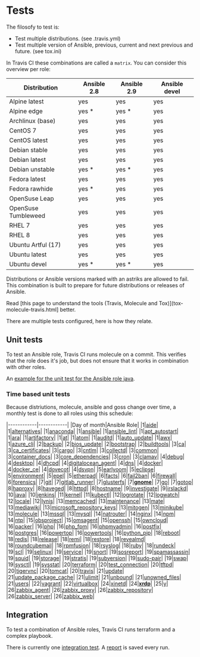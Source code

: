 # Tests

The filosofy to test is:
- Test multiple distributions. (see .travis.yml)
- Test multiple version of Ansible, previous, current and next previous and future. (see tox.ini)

In Travis CI these combinations are called a `matrix`. You can consider this overview per role:

| Distribution        | Ansible 2.8 | Ansible 2.9 | Ansible devel |
|---------------------|-------------|-------------|---------------|
| Alpine latest       | yes         | yes         | yes           |
| Alpine edge         | yes *       | yes *       | yes           |
| Archlinux (base)    | yes         | yes         | yes           |
| CentOS 7            | yes         | yes         | yes           |
| CentOS latest       | yes         | yes         | yes           |
| Debian stable       | yes         | yes         | yes           |
| Debian latest       | yes         | yes         | yes           |
| Debian unstable     | yes *       | yes *       | yes           |
| Fedora latest       | yes         | yes         | yes           |
| Fedora rawhide      | yes *       | yes         | yes           |
| OpenSuse Leap       | yes         | yes         | yes           |
| OpenSuse Tumbleweed | yes         | yes         | yes           |
| RHEL 7              | yes         | yes         | yes           |
| RHEL 8              | yes         | yes         | yes           |
| Ubuntu Artful (17)  | yes         | yes         | yes           |
| Ubuntu latest       | yes         | yes         | yes           |
| Ubuntu devel        | yes *       | yes *       | yes           |

Distributions or Ansible versions marked with an astriks are allowed to fail. This combination is built to prepare for future distributions or releases of Ansible.

Read [this page to understand the tools (Travis, Molecule and Tox)](tox-molecule-travis.html] better.

There are multiple tests configured, here is how they relate.

## Unit tests

To test an Ansible role, Travis CI runs molecule on a commit. This verifies that the role does it's job, but does not ensure that it works in combination with other roles.

An [example for the unit test for the Ansible role java](https://travis-ci.org/robertdebock/ansible-role-java).

### Time based unit tests

Because distriutions, molecule, ansible and goss change over time, a monthly test is done to all roles using this schedule:

|------------|------------|
|Day of month|Ansible Role|
|1|[aide](https://travis-ci.org/robertdebock/ansible-role-aide/settings)|
|1|[alternatives](https://travis-ci.org/robertdebock/ansible-role-alternatives/settings)|
|1|[anaconda](https://travis-ci.org/robertdebock/ansible-role-anaconda/settings)|
|1|[ansible](https://travis-ci.org/robertdebock/ansible-role-ansible/settings)|
|1|[ansible_lint](https://travis-ci.org/robertdebock/ansible-role-ansible_lint/settings)|
|1|[apt_autostart](https://travis-ci.org/robertdebock/ansible-role-apt_autostart/settings)|
|1|[ara](https://travis-ci.org/robertdebock/ansible-role-ara/settings)|
|1|[artifactory](https://travis-ci.org/robertdebock/ansible-role-artifactory/settings)|
|1|[at](https://travis-ci.org/robertdebock/ansible-role-at/settings)|
|1|[atom](https://travis-ci.org/robertdebock/ansible-role-atom/settings)|
|1|[auditd](https://travis-ci.org/robertdebock/ansible-role-auditd/settings)|
|1|[auto_update](https://travis-ci.org/robertdebock/ansible-role-auto_update/settings)|
|1|[awx](https://travis-ci.org/robertdebock/ansible-role-awx/settings)|
|1|[azure_cli](https://travis-ci.org/robertdebock/ansible-role-azure_cli/settings)|
|2|[backup](https://travis-ci.org/robertdebock/ansible-role-backup/settings)|
|2|[bios_update](https://travis-ci.org/robertdebock/ansible-role-bios_update/settings)|
|2|[bootstrap](https://travis-ci.org/robertdebock/ansible-role-bootstrap/settings)|
|2|[buildtools](https://travis-ci.org/robertdebock/ansible-role-buildtools/settings)|
|3|[ca](https://travis-ci.org/robertdebock/ansible-role-ca/settings)|
|3|[ca_certificates](https://travis-ci.org/robertdebock/ansible-role-ca_certificates/settings)|
|3|[cargo](https://travis-ci.org/robertdebock/ansible-role-cargo/settings)|
|3|[cntlm](https://travis-ci.org/robertdebock/ansible-role-cntlm/settings)|
|3|[collectd](https://travis-ci.org/robertdebock/ansible-role-collectd/settings)|
|3|[common](https://travis-ci.org/robertdebock/ansible-role-common/settings)|
|3|[container_docs](https://travis-ci.org/robertdebock/ansible-role-container_docs/settings)|
|3|[core_dependencies](https://travis-ci.org/robertdebock/ansible-role-core_dependencies/settings)|
|3|[cron](https://travis-ci.org/robertdebock/ansible-role-cron/settings)|
|3|[clamav](https://travis-ci.org/robertdebock/ansible-role-clamav/settings)|
|4|[debug](https://travis-ci.org/robertdebock/ansible-role-debug/settings)|
|4|[desktop](https://travis-ci.org/robertdebock/ansible-role-desktop/settings)|
|4|[dhcpd](https://travis-ci.org/robertdebock/ansible-role-dhcpd/settings)|
|4|[digitalocean_agent](https://travis-ci.org/robertdebock/ansible-role-digitalocean-agent/settings)|
|4|[dns](https://travis-ci.org/robertdebock/ansible-role-dns/settings)|
|4|[docker](https://travis-ci.org/robertdebock/ansible-role-docker/settings)|
|4|[docker_ce](https://travis-ci.org/robertdebock/ansible-role-docker_ce/settings)|
|4|[dovecot](https://travis-ci.org/robertdebock/ansible-role-dovecot/settings)|
|4|[dsvpn](https://travis-ci.org/robertdebock/ansible-role-dsvpn/settings)|
|5|[earlyoom](https://travis-ci.org/robertdebock/ansible-role-earlyoom/settings)|
|5|[eclipse](https://travis-ci.org/robertdebock/ansible-role-eclipse/settings)|
|5|[environment](https://travis-ci.org/robertdebock/ansible-role-environment/settings)|
|5|[epel](https://travis-ci.org/robertdebock/ansible-role-epel/settings)|
|5|[etherpad](https://travis-ci.org/robertdebock/ansible-role-etherpad/settings)|
|6|[facts](https://travis-ci.org/robertdebock/ansible-role-facts/settings)|
|6|[fail2ban](https://travis-ci.org/robertdebock/ansible-role-fail2ban/settings)|
|6|[firewall](https://travis-ci.org/robertdebock/ansible-role-firewall/settings)|
|6|[forensics](https://travis-ci.org/robertdebock/ansible-role-forensics/settings)|
|7|[git](https://travis-ci.org/robertdebock/ansible-role-git/settings)|
|7|[gitlab_runner](https://travis-ci.org/robertdebock/ansible-role-gitlab_runner/settings)|
|7|[glusterfs](https://travis-ci.org/robertdebock/ansible-role-glusterfs/settings)|
|7|**[gnome](https://travis-ci.org/robertdebock/ansible-role-gnome/settings)**|
|7|[go](https://travis-ci.org/robertdebock/ansible-role-go/settings)|
|7|[gotop](https://travis-ci.org/robertdebock/ansible-role-gotop/settings)|
|8|[haproxy](https://travis-ci.org/robertdebock/ansible-role-haproxy/settings)|
|8|[haveged](https://travis-ci.org/robertdebock/ansible-role-haveged/settings)|
|8|[httpd](https://travis-ci.org/robertdebock/ansible-role-httpd/settings)|
|8|[hostname](https://travis-ci.org/robertdebock/ansible-role-hostname/settings)|
|9|[investigate](https://travis-ci.org/robertdebock/ansible-role-investigate/settings)|
|9|[irslackd](https://travis-ci.org/robertdebock/ansible-role-irslackd/settings)|
|10|[java](https://travis-ci.org/robertdebock/ansible-role-java/settings)|
|10|[jenkins](https://travis-ci.org/robertdebock/ansible-role-jenkins/settings)|
|11|[kernel](https://travis-ci.org/robertdebock/ansible-role-kernel/settings)|
|11|[kubectl](https://travis-ci.org/robertdebock/ansible-role-kubectl/settings)|
|12|[logrotate](https://travis-ci.org/robertdebock/ansible-role-logrotate/settings)|
|12|[logwatch](https://travis-ci.org/robertdebock/ansible-role-logwatch/settings)|
|12|[locale](https://travis-ci.org/robertdebock/ansible-role-locale/settings)|
|12|[lynis](https://travis-ci.org/robertdebock/ansible-role-lynis/settings)|
|13|[memcached](https://travis-ci.org/robertdebock/ansible-role-memcached/settings)|
|13|[maintenance](https://travis-ci.org/robertdebock/ansible-role-maintenance/settings)|
|13|[mate](https://travis-ci.org/robertdebock/ansible-role-mate/settings)|
|13|[mediawiki](https://travis-ci.org/robertdebock/ansible-role-mediawiki/settings)|
|13|[microsoft_repository_keys](https://travis-ci.org/robertdebock/ansible-role-microsoft_repository_keys/settings)|
|13|[mitogen](https://travis-ci.org/robertdebock/ansible-role-mitogen/settings)|
|13|[minikube](https://travis-ci.org/robertdebock/ansible-role-minikube/settings)|
|13|[molecule](https://travis-ci.org/robertdebock/ansible-role-molecule/settings)|
|13|[mssql](https://travis-ci.org/robertdebock/ansible-role-mssql/settings)|
|13|[mysql](https://travis-ci.org/robertdebock/ansible-role-mysql/settings)|
|14|[natrouter](https://travis-ci.org/robertdebock/ansible-role-natrouter/settings)|
|14|[nginx](https://travis-ci.org/robertdebock/ansible-role-nginx/settings)|
|14|[npm](https://travis-ci.org/robertdebock/ansible-role-npm/settings)|
|14|[ntp](https://travis-ci.org/robertdebock/ansible-role-ntp/settings)|
|15|[obsproject](https://travis-ci.org/robertdebock/ansible-role-obsproject/settings)|
|15|[omsagent](https://travis-ci.org/robertdebock/ansible-role-omsagent/settings)|
|15|[openssh](https://travis-ci.org/robertdebock/ansible-role-openssh/settings)|
|15|[owncloud](https://travis-ci.org/robertdebock/ansible-role-owncloud/settings)|
|16|[packer](https://travis-ci.org/robertdebock/ansible-role-packer/settings)|
|16|[php](https://travis-ci.org/robertdebock/ansible-role-php/settings)|
|16|[php_fpm](https://travis-ci.org/robertdebock/ansible-role-php_fpm/settings)|
|16|[phpmyadmin](https://travis-ci.org/robertdebock/ansible-role-phpmyadmin/settings)|
|16|[postfix](https://travis-ci.org/robertdebock/ansible-role-postfix/settings)|
|16|[postgres](https://travis-ci.org/robertdebock/ansible-role-postgres/settings)|
|16|[powertop](https://travis-ci.org/robertdebock/ansible-role-powertop/settings)|
|16|[powertools](https://travis-ci.org/robertdebock/ansible-role-powertools/settings)|
|16|[python_pip](https://travis-ci.org/robertdebock/ansible-role-python-pip/settings)|
|18|[reboot](https://travis-ci.org/robertdebock/ansible-role-reboot/settings)|
|18|[redis](https://travis-ci.org/robertdebock/ansible-role-redis/settings)|
|18|[release](https://travis-ci.org/robertdebock/ansible-role-release/settings)|
|18|[remi](https://travis-ci.org/robertdebock/ansible-role-remi/settings)|
|18|[restore](https://travis-ci.org/robertdebock/ansible-role-restore/settings)|
|18|[revealmd](https://travis-ci.org/robertdebock/ansible-role-revealmd/settings)|
|18|[roundcubemail](https://travis-ci.org/robertdebock/ansible-role-roundcubemail/settings)|
|18|[rpmfusion](https://travis-ci.org/robertdebock/ansible-role-rpmfusion/settings)|
|18|[rsyslog](https://travis-ci.org/robertdebock/ansible-role-rsyslog/settings)|
|18|[ruby](https://travis-ci.org/robertdebock/ansible-role-ruby/settings)|
|18|[rundeck](https://travis-ci.org/robertdebock/ansible-role-rundeck/settings)|
|19|[scl](https://travis-ci.org/robertdebock/ansible-role-scl/settings)|
|19|[selinux](https://travis-ci.org/robertdebock/ansible-role-selinux/settings)|
|19|[service](https://travis-ci.org/robertdebock/ansible-role-service/settings)|
|19|[snort](https://travis-ci.org/robertdebock/ansible-role-snort/settings)|
|19|[sosreport](https://travis-ci.org/robertdebock/ansible-role-sosreport/settings)|
|19|[spamassassin](https://travis-ci.org/robertdebock/ansible-role-spamassassin/settings)|
|19|[squid](https://travis-ci.org/robertdebock/ansible-role-squid/settings)|
|19|[storage](https://travis-ci.org/robertdebock/ansible-role-storage/settings)|
|19|[stratis](https://travis-ci.org/robertdebock/ansible-role-stratis/settings)|
|19|[subversion](https://travis-ci.org/robertdebock/ansible-role-subversion/settings)|
|19|[sudo-pair](https://travis-ci.org/robertdebock/ansible-role-sudo-pair/settings)|
|19|[swap](https://travis-ci.org/robertdebock/ansible-role-swap/settings)|
|19|[sysctl](https://travis-ci.org/robertdebock/ansible-role-sysctl/settings)|
|19|[sysstat](https://travis-ci.org/robertdebock/ansible-role-sysstat/settings)|
|20|[terraform](https://travis-ci.org/robertdebock/ansible-role-terraform/settings)|
|20|[test_connection](https://travis-ci.org/robertdebock/ansible-role-test_connection/settings)|
|20|[tftpd](https://travis-ci.org/robertdebock/ansible-role-tftpd/settings)|
|20|[tigervnc](https://travis-ci.org/robertdebock/ansible-role-tigervnc/settings)|
|20|[tomcat](https://travis-ci.org/robertdebock/ansible-role-tomcat/settings)|
|20|[travis](https://travis-ci.org/robertdebock/ansible-role-travis/settings)|
|21|[update](https://travis-ci.org/robertdebock/ansible-role-update/settings)|
|21|[update_package_cache](https://travis-ci.org/robertdebock/ansible-role-update_package_cache/settings)|
|21|[ulimit](https://travis-ci.org/robertdebock/ansible-role-ulimit/settings)|
|21|[unbound](https://travis-ci.org/robertdebock/ansible-role-unbound/settings)|
|21|[unowned_files](https://travis-ci.org/robertdebock/ansible-role-unowned_files/settings)|
|21|[users](https://travis-ci.org/robertdebock/ansible-role-users/settings)|
|22|[vagrant](https://travis-ci.org/robertdebock/ansible-role-vagrant/settings)|
|22|[virtualbox](https://travis-ci.org/robertdebock/ansible-role-virtualbox/settings)|
|24|[xinetd](https://travis-ci.org/robertdebock/ansible-role-xinetd/settings)|
|24|**[xrdp](https://travis-ci.org/robertdebock/ansible-role-xrdp/settings)**|
|25|[y](https://travis-ci.org/robertdebock/ansible-role-y/settings)|
|26|[zabbix_agent](https://travis-ci.org/robertdebock/ansible-role-zabbix_agent/settings)|
|26|[zabbix_proxy](https://travis-ci.org/robertdebock/ansible-role-zabbix_proxy/settings)|
|26|[zabbix_repository](https://travis-ci.org/robertdebock/ansible-role-zabbix_repository/settings)|
|26|[zabbix_server](https://travis-ci.org/robertdebock/ansible-role-zabbix_server/settings)|
|26|[zabbix_web](https://travis-ci.org/robertdebock/ansible-role-zabbix_web/settings)|

## Integration

To test a combination of Ansible roles, Travis CI runs terraform and a complex playbook.

There is currently one [integration test](https://travis-ci.org/robertdebock/ansible-integration). A [report](https://robertdebock.nl/ansible-integration/) is saved every run.
